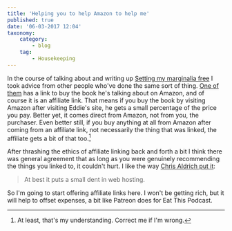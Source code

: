 ```yaml
---
title: 'Helping you to help Amazon to help me'
published: true
date: '06-03-2017 12:04'
taxonomy:
    category:
        - blog
    tag:
        - Housekeeping
---
```


In the course of talking about and writing up [Setting my marginalia free][jeremycherfas] I took advice from other people who've done the same sort of thing. [One of them][eddiehinkle] has a link to buy the book he's talking about on Amazon, and of course it is an affiliate link. That means if you buy the book by visiting Amazon after visiting Eddie's site, he gets a small percentage of the price you pay. Better yet, it comes direct from Amazon, not from you, the purchaser. Even better still, if you buy anything at all from Amazon after coming from an affiliate link, not necessarily the thing that was linked, the affiliate gets a bit of that too.[^1]

After thrashing the ethics of affiliate linking back and forth a bit I think there was general agreement that as long as you were genuinely recommending the things you linked to, it couldn't hurt. I like the way [Chris Aldrich put it][boffosocko]:

> At best it puts a small dent in web hosting.

So I'm going to start offering affiliate links here. I won't be getting rich, but it will help to offset expenses, a bit like Patreon does for Eat This Podcast.

[^1]: At least, that's my understanding. Correct me if I'm wrong.

[boffosocko]: http://stream.boffosocko.com/2017/eatpodcast-jeremy-on-the-topic-of-affiliate-links-its-not
[eddiehinkle]: http://eddiehinkle.com/bookreview/
[jeremycherfas]: https://www.jeremycherfas.net/blog/setting-my-marginalia-free
